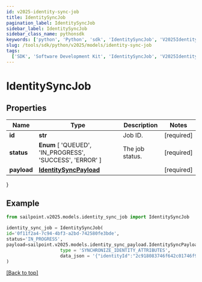 ```yaml
---
id: v2025-identity-sync-job
title: IdentitySyncJob
pagination_label: IdentitySyncJob
sidebar_label: IdentitySyncJob
sidebar_class_name: pythonsdk
keywords: ['python', 'Python', 'sdk', 'IdentitySyncJob', 'V2025IdentitySyncJob']
slug: /tools/sdk/python/v2025/models/identity-sync-job
tags:
  ['SDK', 'Software Development Kit', 'IdentitySyncJob', 'V2025IdentitySyncJob']
---
```


# IdentitySyncJob

## Properties

| Name | Type | Description | Notes |
| --- | --- | --- | --- |
| **id** | **str** | Job ID. | [required] |
| **status** | **Enum** [ 'QUEUED', 'IN_PROGRESS', 'SUCCESS', 'ERROR' ] | The job status. | [required] |
| **payload** | [**IdentitySyncPayload**](identity-sync-payload) |  | [required] |

}

## Example

```python
from sailpoint.v2025.models.identity_sync_job import IdentitySyncJob

identity_sync_job = IdentitySyncJob(
id='0f11f2a4-7c94-4bf3-a2bd-742580fe3bde',
status='IN_PROGRESS',
payload=sailpoint.v2025.models.identity_sync_payload.IdentitySyncPayload(
                    type = 'SYNCHRONIZE_IDENTITY_ATTRIBUTES',
                    data_json = '{"identityId":"2c918083746f642c01746f990884012a"}', )
)

```

[[Back to top]](#)
